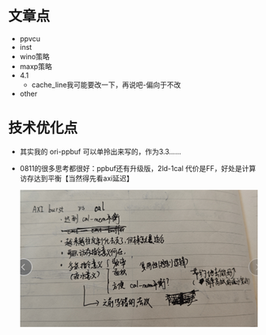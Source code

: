 # 文章点

* ppvcu
* inst
* wino策略
* maxp策略
* 4.1
  * cache_line我可能要改一下，再说吧-偏向于不改
* other

# 技术优化点

* 其实我的 ori-ppbuf 可以单拎出来写的，作为3.3......
* 0811的很多思考都很好：ppbuf还有升级版，2ld-1cal 代价是FF，好处是计算访存达到平衡【当然得先看axi延迟】

  ![1723394437432](image/now/1723394437432.png)
